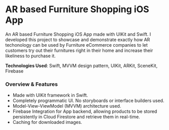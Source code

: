 # AR based Furniture Shopping iOS App

An AR based Furniture Shopping iOS App made with UIKit and Swift. I developed this project to showcase and demonstrate exactly how AR techonology can be used by Furniture eCommerce companies to let customers try out their furnitures right in their home and increase their likeliness to purchase it.

**Technologies Used**: Swift, MVVM design pattern, UIKit, ARKit, SceneKit, Firebase

### Overview & Features

- Made with UIKit framework in Swift.
- Completely programmatic UI. No storyboards or interface builders used.
- Model-View-ViewModel (MVVM) architecture used.
- Firebase Integration for App backend, allowing products to be stored persistently in Cloud Firestore and retrieve them in real-time.
- Caching for downloaded images.


